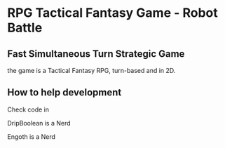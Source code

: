 # RPG Tactical Fantasy Game - Robot Battle
## Fast Simultaneous Turn Strategic Game

the game is a Tactical Fantasy RPG, turn-based and in 2D.

## How to help development

Check code in

DripBoolean is a Nerd

Engoth is a Nerd
